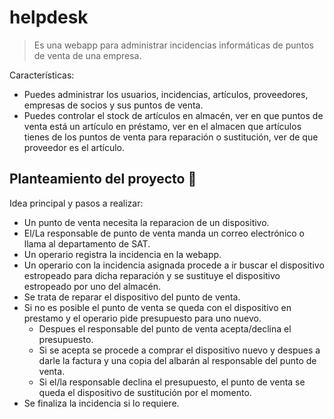 # helpdesk

> Es una webapp para administrar incidencias informáticas de puntos de venta de una empresa.

Características:
* Puedes administrar los usuarios, incidencias, artículos, proveedores, empresas de socios y sus puntos de venta.
* Puedes controlar el stock de artículos en almacén, ver en que puntos de venta está un artículo en préstamo, ver en el almacen que artículos tienes de los puntos de venta para reparación o sustitución, ver de que proveedor es el artículo.

## Planteamiento del proyecto :page_facing_up: 

Idea principal y pasos a realizar:
* Un punto de venta necesita la reparacion de un dispositivo.
* El/La responsable de punto de venta manda un correo electrónico o llama al departamento de SAT.
* Un operario registra la incidencia en la webapp.
* Un operario con la incidencia asignada procede a ir buscar el dispositivo estropeado para dicha reparación y se sustituye el dispositivo estropeado por uno del almacén.
* Se trata de reparar el dispositivo del punto de venta.
* Si no es posible el punto de venta se queda con el dispositivo en prestamo y el operario pide presupuesto para uno nuevo.
  * Despues el responsable del punto de venta acepta/declina el presupuesto.
  * Si se acepta se procede a comprar el dispositivo nuevo y despues a darle la factura y una copia del albarán al responsable del punto  de venta. 
  * Si el/la responsable declina el presupuesto, el punto de venta se queda el dispositivo de sustitución por el momento.
* Se finaliza la incidencia si lo requiere.



